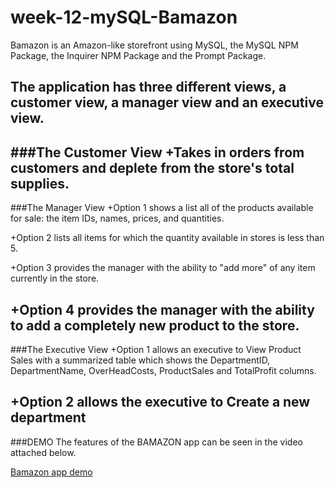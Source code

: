 # week-12-mySQL-Bamazon

Bamazon is an Amazon-like storefront using MySQL, the MySQL NPM Package, the Inquirer NPM Package and the Prompt Package.

The application has three different views, a customer view, a manager view and an executive view.
---

###The Customer View
+Takes in orders from customers and deplete from the store's total supplies.
---
###The Manager View
+Option 1 shows a list all of the products available for sale: the item IDs, names, prices, and quantities.

+Option 2 lists all items for which the quantity available in stores is less than 5.

+Option 3 provides the manager with the ability to "add more" of any item currently in the store.

+Option 4 provides the manager with the ability to add a completely new product to the store.
---
###The Executive View
+Option 1 allows an executive to View Product Sales with a summarized table which shows the DepartmentID, DepartmentName, OverHeadCosts, ProductSales and TotalProfit columns.

+Option 2 allows the executive to Create a new department
---
###DEMO
The features of the BAMAZON app can be seen in the video attached below.

[Bamazon app demo]()